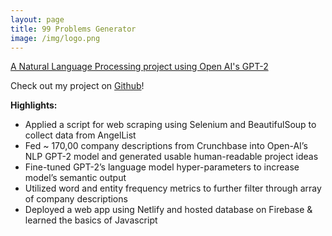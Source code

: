 ```yaml
---
layout: page
title: 99 Problems Generator
image: /img/logo.png
---
```


[A Natural Language Processing project using Open AI's GPT-2](https://ninenineproblems.com/)

Check out my project on [Github](https://github.com/labs15-pain-point)!

**Highlights:** 
* Applied a script for web scraping using Selenium and BeautifulSoup to collect data from AngelList
* Fed ~ 170,00 company descriptions from Crunchbase into Open-AI’s NLP GPT-2 model and generated usable human-readable project ideas  
* Fine-tuned GPT-2’s language model hyper-parameters to increase model’s semantic output
* Utilized word and entity frequency metrics to further filter through array of company descriptions
* Deployed a web app using Netlify and hosted database on Firebase & learned the basics of Javascript
